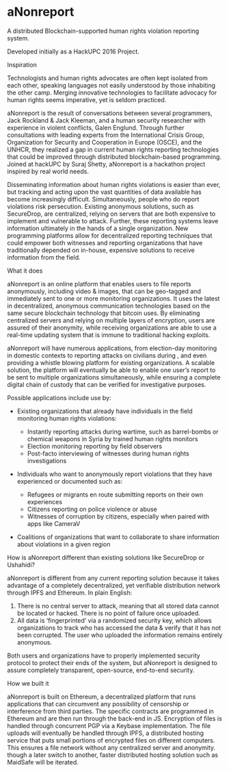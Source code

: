 # aNonreport
A distributed Blockchain-supported human rights violation reporting system.

Developed initially as a HackUPC 2016 Project. 

Inspiration

Technologists and human rights advocates are often kept isolated from each other, speaking languages not easily understood by those inhabiting the other camp. Merging innovative technologies to facilitate advocacy for human rights seems imperative, yet is seldom practiced.

aNonreport is the result of conversations between several programmers, Jack Rockland & Jack Kleeman, and a human security researcher  with experience in violent conflicts, Galen Englund. Through further consultations with leading experts from the International Crisis Group, Organization for Security and Cooperation in Europe (OSCE), and the UNHCR, they realized a gap in current human rights reporting technologies that could be improved through distributed blockchain-based programming. Joined at hackUPC by Suraj Shetty, aNonreport is a hackathon project inspired by real world needs. 

Disseminating information about human rights violations is easier than ever, but tracking and acting upon the vast quantities of data available has become increasingly difficult. Simultaneously, people who do report violations risk persecution. Existing anonymous solutions, such as SecureDrop, are centralized, relying on servers that are both expensive to implement and vulnerable to attack. Further, these reporting systems leave information ultimately in the hands of a single organization. New programming platforms allow for decentralized reporting techniques that could empower both witnesses and reporting organizations that have traditionally depended on in-house, expensive solutions to receive information from the field.

What it does

aNonreport is an online platform that enables users to file reports anonymously, including video & images, that can be geo-tagged and immediately sent to one or more monitoring organizations. It uses the latest in decentralized, anonymous communication technologies based on the same secure blockchain technology that bitcoin uses. By eliminating centralized servers and relying on multiple layers of encryption, users are assured of their anonymity, while receiving organizations are able to use a real-time updating system that is immune to traditional hacking exploits.

aNonreport will have numerous applications, from election-day monitoring in domestic contexts to reporting attacks on civilians during , and even providing a whistle blowing platform for existing organizations. A scalable solution, the platform will eventually be able to enable one user’s report to be sent to multiple organizations simultaneously, while ensuring a complete digital chain of custody that can be verified for investigative purposes.

Possible applications include use by:

- Existing organizations that already have individuals in the field monitoring human rights violations:
  - Instantly reporting attacks during wartime, such as barrel-bombs or chemical weapons in Syria by trained human rights monitors   
  - Election monitoring reporting by field observers
  - Post-facto interviewing of witnesses during human rights investigations
  
- Individuals who want to anonymously report violations that they have experienced or documented such as:
  - Refugees or migrants en route submitting reports on their own experiences
  - Citizens reporting on police violence or abuse
  - Witnesses of corruption by citizens, especially when paired with apps like CameraV
  
- Coalitions of organizations that want to collaborate to share information about violations in a given region 

How is aNonreport different than existing solutions like SecureDrop or Ushahidi?

aNonreport is different from any current reporting solution because it takes advantage of a completely decentralized, yet verifiable distribution network through IPFS and Ethereum. In plain English: 

1. There is no central server to attack, meaning that all stored data cannot be located or hacked. There is no point of failure once uploaded.
2. All data is ‘fingerprinted’ via a randomized security key, which allows organizations to track who has accessed the data & verify that it has not been corrupted. The user who uploaded the information remains entirely anonymous.

Both users and organizations have to properly implemented security protocol to protect their ends of the system, but aNonreport is designed to assure completely transparent, open-source, end-to-end security. 

How we built it

aNonreport is built on Ethereum, a decentralized platform that runs applications that can circumvent any possibility of censorship or interference from third parties. The specific contracts are programmed in Ethereum and are then run through the back-end in JS. Encryption of files is handled through concurrent PGP via a Keybase implementation. The file uploads will eventually be handled through IPFS, a distributed hosting service that puts small portions of encrypted files on different computers. This ensures a file network without any centralized server and anonymity. though a later switch to another, faster distributed hosting solution such as MaidSafe will be iterated.
